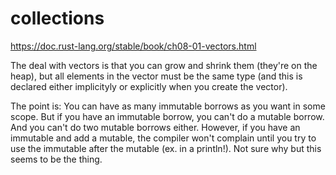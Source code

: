 # collections
https://doc.rust-lang.org/stable/book/ch08-01-vectors.html

The deal with vectors is that you can grow and shrink them (they're on the heap), but all elements in the vector must be the same type (and this is declared either implicityly or explicitly when you create the vector).

The point is: You can have as many immutable borrows as you want in some scope. But if you have an immutable borrow, you can't do a mutable
borrow. And you can't do two mutable borrows either. However, if you have an immutable and add a mutable, the compiler won't 
complain until you try to use the immutable after the mutable (ex. in a println!). Not sure why but this seems to be the thing.
